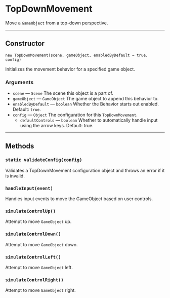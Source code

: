 # TopDownMovement

Move a `GameObject` from a top-down perspective.

---

## Constructor

`new TopDownMovement(scene, gameObject, enabledByDefault = true, config)`

Initializes the movement behavior for a specified game object.

### Arguments

-   `scene` &mdash; `Scene` The scene this object is a part of.
-   `gameObject` &mdash; `GameObject` The game object to append this behavior to.
-   `enabledByDefault` &mdash; `boolean` Whether the Behavior starts out enabled. Default: `true`.
-   `config` &mdash; `Object` The configuration for this `TopDownMovement`.
    -   `defaultControls` &mdash; `boolean` Whether to automatically handle input using the arrow keys. Default: true.

---

## Methods

### `static validateConfig(config)`

Validates a TopDownMovement configuration object and throws an error if it is invalid.

### `handleInput(event)`

Handles input events to move the GameObject based on user controls.

### `simulateControlUp()`

Attempt to move `GameObject` up.

### `simulateControlDown()`

Attempt to move `GameObject` down.

### `simulateControlLeft()`

Attempt to move `GameObject` left.

### `simulateControlRight()`

Attempt to move `GameObject` right.
